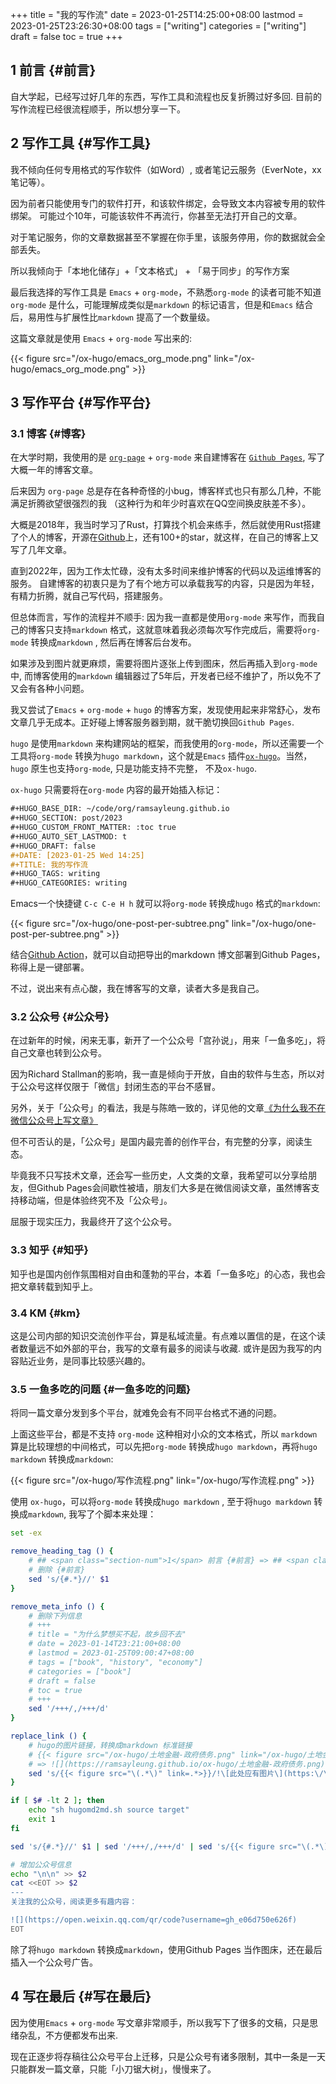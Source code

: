 +++
title = "我的写作流"
date = 2023-01-25T14:25:00+08:00
lastmod = 2023-01-25T23:26:30+08:00
tags = ["writing"]
categories = ["writing"]
draft = false
toc = true
+++

## <span class="section-num">1</span> 前言 {#前言}

自大学起，已经写过好几年的东西，写作工具和流程也反复折腾过好多回. 目前的写作流程已经很流程顺手，所以想分享一下。


## <span class="section-num">2</span> 写作工具 {#写作工具}

我不倾向任何专用格式的写作软件（如Word）, 或者笔记云服务（EverNote，xx笔记等）。

因为前者只能使用专门的软件打开，和该软件绑定，会导致文本内容被专用的软件绑架。
可能过个10年，可能该软件不再流行，你甚至无法打开自己的文章。

对于笔记服务，你的文章数据甚至不掌握在你手里，该服务停用，你的数据就会全部丢失。

所以我倾向于「本地化储存」+「文本格式」 + 「易于同步」的写作方案

最后我选择的写作工具是 `Emacs` + `org-mode`，不熟悉`org-mode` 的读者可能不知道 `org-mode` 是什么，可能理解成类似是`markdown` 的标记语言，但是和`Emacs` 结合后，易用性与扩展性比`markdown` 提高了一个数量级。

这篇文章就是使用 `Emacs` + `org-mode` 写出来的:

{{< figure src="/ox-hugo/emacs_org_mode.png" link="/ox-hugo/emacs_org_mode.png" >}}


## <span class="section-num">3</span> 写作平台 {#写作平台}


### <span class="section-num">3.1</span> 博客 {#博客}

在大学时期，我使用的是 [`org-page`](https://github.com/emacsorphanage/org-page) + `org-mode` 来自建博客在 [`Github Pages`](https://pages.github.com/), 写了大概一年的博客文章。

后来因为 `org-page` 总是存在各种奇怪的小bug，博客样式也只有那么几种，不能满足折腾欲望很强烈的我
（这种行为和年少时喜欢在QQ空间换皮肤差不多）。

大概是2018年，我当时学习了Rust，打算找个机会来练手，然后就使用Rust搭建了个人的博客，开源在[Github](https://github.com/ramsayleung/blog)上，还有100+的star，就这样，在自己的博客上又写了几年文章。

直到2022年，因为工作太忙碌，没有太多时间来维护博客的代码以及运维博客的服务。
自建博客的初衷只是为了有个地方可以承载我写的内容，只是因为年轻，有精力折腾，就自己写代码，搭建服务。

但总体而言，写作的流程并不顺手: 因为我一直都是使用`org-mode` 来写作，而我自己的博客只支持`markdown` 格式，这就意味着我必须每次写作完成后，需要将`org-mode` 转换成`markdown` , 然后再在博客后台发布。

如果涉及到图片就更麻烦，需要将图片逐张上传到图床，然后再插入到`org-mode`中, 而博客使用的`markdown` 编辑器过了5年后，开发者已经不维护了，所以免不了又会有各种小问题。

我又尝试了`Emacs` + `org-mode` + `hugo` 的博客方案，发现使用起来非常舒心，发布文章几乎无成本。正好碰上博客服务器到期，就干脆切换回`Github Pages`.

`hugo` 是使用`markdown` 来构建网站的框架，而我使用的`org-mode`，所以还需要一个工具将`org-mode` 转换为`hugo markdown`，这个就是`Emacs` 插件[`ox-hugo`](https://ox-hugo.scripter.co/)。当然， `hugo` 原生也支持`org-mode`, 只是功能支持不完整， 不及`ox-hugo`.

`ox-hugo` 只需要将在`org-mode` 内容的最开始插入标记：

```org
#+HUGO_BASE_DIR: ~/code/org/ramsayleung.github.io
#+HUGO_SECTION: post/2023
#+HUGO_CUSTOM_FRONT_MATTER: :toc true
#+HUGO_AUTO_SET_LASTMOD: t
#+HUGO_DRAFT: false
#+DATE: [2023-01-25 Wed 14:25]
#+TITLE: 我的写作流
#+HUGO_TAGS: writing
#+HUGO_CATEGORIES: writing
```

Emacs一个快捷键 `C-c C-e H h` 就可以将`org-mode` 转换成`hugo` 格式的`markdown`:

{{< figure src="/ox-hugo/one-post-per-subtree.png" link="/ox-hugo/one-post-per-subtree.png" >}}

结合[Github Action](https://github.com/ramsayleung/ramsayleung.github.io/blob/master/.github/workflows/gh-pages.yml)，就可以自动把导出的markdown 博文部署到Github Pages，称得上是一键部署。

不过，说出来有点心酸，我在博客写的文章，读者大多是我自己。


### <span class="section-num">3.2</span> 公众号 {#公众号}

在过新年的时候，闲来无事，新开了一个公众号「宫孙说」，用来「一鱼多吃」，将自己文章也转到公众号。

因为Richard Stallman的影响，我一直是倾向于开放，自由的软件与生态，所以对于公众号这样仅限于「微信」封闭生态的平台不感冒。

另外，关于「公众号」的看法，我是与陈皓一致的，详见他的文章[《为什么我不在微信公众号上写文章》](https://coolshell.cn/articles/17391.html)

但不可否认的是，「公众号」是国内最完善的创作平台，有完整的分享，阅读生态。

毕竟我不只写技术文章，还会写一些历史，人文类的文章，我希望可以分享给朋友，但Github Pages会间歇性被墙，朋友们大多是在微信阅读文章，虽然博客支持移动端，但是体验终究不及「公众号」。

屈服于现实压力，我最终开了这个公众号。


### <span class="section-num">3.3</span> 知乎 {#知乎}

知乎也是国内创作氛围相对自由和蓬勃的平台，本着「一鱼多吃」的心态，我也会把文章转载到知乎上。


### <span class="section-num">3.4</span> KM {#km}

这是公司内部的知识交流创作平台，算是私域流量。有点难以置信的是，在这个读者数量远不如外部的平台，我写的文章有最多的阅读与收藏.
或许是因为我写的内容贴近业务，是同事比较感兴趣的。


### <span class="section-num">3.5</span> 一鱼多吃的问题 {#一鱼多吃的问题}

将同一篇文章分发到多个平台，就难免会有不同平台格式不通的问题。

上面这些平台，都是不支持 `org-mode` 这种相对小众的文本格式，所以 `markdown` 算是比较理想的中间格式，可以先把`org-mode` 转换成`hugo markdown`，再将`hugo markdown` 转换成`markdown`:

{{< figure src="/ox-hugo/写作流程.png" link="/ox-hugo/写作流程.png" >}}

使用 `ox-hugo`，可以将`org-mode` 转换成`hugo markdown` , 至于将`hugo markdown` 转换成`markdown`, 我写了个脚本来处理：

```sh
set -ex

remove_heading_tag () {
    # ## <span class="section-num">1</span> 前言 {#前言} => ## <span class="section-num">1</span> 前言
    # 删除 {#前言}
    sed 's/{#.*}//' $1
}

remove_meta_info () {
    # 删除下列信息
    # +++
    # title = "为什么梦想买不起，故乡回不去"
    # date = 2023-01-14T23:21:00+08:00
    # lastmod = 2023-01-25T09:00:47+08:00
    # tags = ["book", "history", "economy"]
    # categories = ["book"]
    # draft = false
    # toc = true
    # +++
    sed '/+++/,/+++/d'
}

replace_link () {
    # hugo的图片链接，转换成markdown 标准链接
    # {{< figure src="/ox-hugo/土地金融-政府债务.png" link="/ox-hugo/土地金融-政府债务.png" >}}
    # => ![](https://ramsayleung.github.io/ox-hugo/土地金融-政府债务.png)
    sed 's/{{< figure src="\(.*\)" link=.*>}}/!\[此处应有图片\](https:\/\/ramsayleung.github.io\1?raw=true)/'
}

if [ $# -lt 2 ]; then
    echo "sh hugomd2md.sh source target"
    exit 1
fi

sed 's/{#.*}//' $1 | sed '/+++/,/+++/d' | sed 's/{{< figure src="\(.*\)" link=.*>}}/!\[此处应有图片\](https:\/\/ramsayleung.github.io\1?raw=true)/' |tee $2

# 增加公众号信息
echo "\n\n" >> $2
cat <<EOT >> $2
---
关注我的公众号，阅读更多有趣内容：

![](https://open.weixin.qq.com/qr/code?username=gh_e06d750e626f)
EOT

```

除了将`hugo markdown` 转换成`markdown`，使用Github Pages 当作图床，还在最后插入一个公众号广告。


## <span class="section-num">4</span> 写在最后 {#写在最后}

因为使用`Emacs` + `org-mode` 写文章非常顺手，所以我写下了很多的文稿，只是思绪杂乱，不方便都发布出来.

现在正逐步将存稿往公众号平台上迁移，只是公众号有诸多限制，其中一条是一天只能群发一篇文章，只能「小刀锯大树」，慢慢来了。